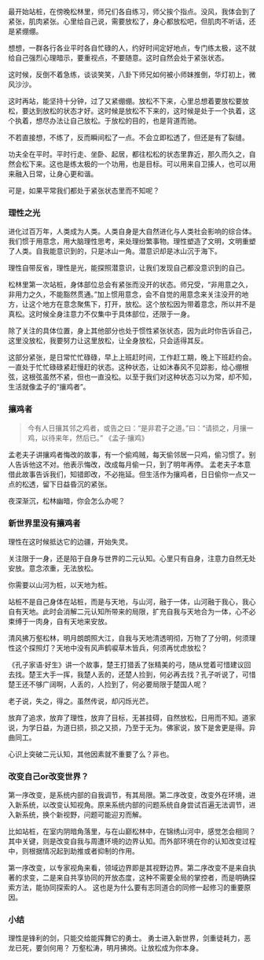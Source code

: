 最开始站桩，在傍晚松林里，师兄们各自练习，师父挨个指点。没风，我体会到了紧张，肌肉紧张。心里给自己说，需要放松了，身心都放松吧，但肌肉不听话，还是紧绷绷。

想想，一群各行各业平时各自忙碌的人，约好时间定好地点，专门练太极，这不就给自己强烈心理暗示，要重视点，不要随意。这时自然会处于紧张状态。

这时候，反倒不着急练，谈谈笑笑，八卦下师兄如何被小师妹推倒，华灯初上，微风沙沙。

这时再站，能坚持十分钟，过了又紧绷绷。放松不下来，心里总想着要放松要放松，要达到放松的状态才好。这时候是放松不下来的，这时候是处于一个执着，这个执着，想尽办法让自己放松。于放松的目的，也是背道而驰。

不若直接想，不练了，反而瞬间松了一点。不会立即松透了，但还是有了裂缝。

功夫全在平时。平时行走、坐卧、起居，都往松松的状态里靠近，那久而久之，自然会松下来。这也是练太极的一个功用，也是目标。可以用来自卫揍人，也可以用来融入日常，让身心更和谐。

可是，如果平常我们都处于紧张状态里而不知呢？

### 理性之光
进化过百万年，人类成为人类。人类自身是大自然进化与人类社会影响的综合体。我们惯于用意念，用大脑理性思考，来处理纷繁事物。理性塑造了文明，文明重塑了人类。自我能意识到的，只是冰山一角。潜意识却是冰山沉于海下。

理性自带反省，理性是光，能探照潜意识，让我们发现自己都没意识到的自己。


松林里第一次站桩，身体部位总会有紧张而没开的状态。师兄受，“非用意之久，非用力之久，不能豁然贯通。”加上惯用意念，会不自觉的用意念来关注没开的地方，让这个地方在意念聚焦下，打开，放松。这个放松因为带着意念，所以并不是真松。这时候全身注意力不仅集中于具体部位，还限于一身。

除了关注的具体位置，身上其他部分也处于惯性紧张状态，因为此时你告诉自己，这里没放松，我要努力让这里放松，让全身放松，只会适得其反。

这部分紧张，是日常忙忙碌碌，早上上班赶时间，工作赶工期，晚上下班赶约会。一直处于忙忙碌碌紧赶慢赶的状态。这种状态，让如沐春风不见踪影，给心绷根弦，这根弦虽然不紧，但也一直没松。以至于我们对这种状态习以为常，却不知，生活就像孟子的“攘鸡者”。

### 攘鸡者
> 今有人日攘其邻之鸡者，或告之曰：“是非君子之道。”曰：“请损之，月攘一鸡，以待来年，然后已。”  《孟子·攘鸡》

孟老夫子讲攘鸡者悔改的故事，有一个偷鸡贼，每天偷邻居一只鸡，偷习惯了。别人告诉他这不对。他表示悔改，改成每月偷一只，到了明年再停。
孟老夫子本意借此故事告诉我们，知错即改，不必拖延。但生活作为攘鸡者，日日偷你一点又一点的松透，留下日益昏沉的紧张。

夜深渐沉，松林幽暗，你会怎么办呢？

### 新世界里没有攘鸡者
理性在这时候抵达它的边疆，开始失灵。

关注限于一身，还是陷于自身与世界的二元认知。心里只有自身，注意力自然无处安放。意念浓重，无法放松。

你需要以山河为桩，以天地为桩。

站桩不是自己身体在站桩，而是与天地，与山河，融于一体，山河融于我心，我心自有天地。此时会消解二元认知所带来的局限，扩充自我与天地合为一体，心不必束缚于一肉身，自有天地来安放。

清风拂万壑松林，明月朗朗照大江，自我与天地清透明彻，万物了了分明，何须理性这个探照灯？天地中没有风声鹤唳草木皆兵，何须再忧虑放松？


《孔子家语·好生》讲一个故事，楚王打猎丢了张精美的弓，随从觉着可惜建议回去找。楚王大手一挥，我楚人丢的，还楚人捡到，何必再去找？孔子听说了，可惜楚王还不够广阔啊，人丢的，人捡到了，何必要局限于楚国人呢？

老子说，失之，得之。虽然传说，却闪烁光芒。

放弃了追求，放弃了理性，放弃了目标，无甚挂碍，自然放松，日用而不知。道家说，为学日益，为道日损，损之又损，乃至于无为。佛家说，放下是舍更是得。异曲同工。


心识上突破二元认知，其他因素就不重要了么？非也。

### 改变自己or改变世界？
第一序改变，是系统内部的自我调节，有其局限。第二序改变，改变外在环境，进入新系统，以改变认知视角。原来系统内部的问题系统自身尝试百遍无法调节，进入新系统，换个新视野，问题可能迎刃而解。

比如站桩，在室内阴暗角落里，与在山巅松林中，在锦绣山河中，感觉怎会相同？其中关键，则是改变自我与周遭环境的边界认知。而外部环境在你的认知改变过程中，则根据情况起到助推或者抑制的作用。

第一序改变，以专家视角来看，领域边界即是其视野边界。第二序改变不是来自执著的求变，二是来自共享协同的开放态度，这种不需要全局的掌控者，而是明确探索方法，能协同探索的人。
这也是为什么要有志同道合的同修一起修习的重要原因。


### 小结

理性是锋利的剑，只能交给能挥舞它的勇士。
勇士进入新世界，剑重徒耗力，恶龙已死，要剑何用？
万壑松涛，明月拂岗。让放松成为你本身。




